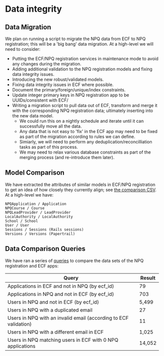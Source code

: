 # Data integrity

## Data Migration

We plan on running a script to migrate the NPQ data from ECF to NPQ registration; this will be a 'big bang' data migration. At a high-level we will need to consider:

* Putting the ECF/NPQ registration services in maintenance mode to avoid any changes during the migration.
* Adding additional validation to the NPQ registration models and fixing data integrity issues.
* Introducing the new robust/validated models.
* Fixing data integrity issues in ECF where possible.
* Document the primary/foreign/unique/index constraints.
* Update integer primary keys in NPQ registration app to be UUIDs/consistent with ECF/
* Writing a migration script to pull data out of ECF, transform and merge it with the corresponding NPQ registration data; ultimately inserting into the new data model.
  * We could run this on a nightly schedule and iterate until it can successfully move all the data.
  * Any data that is not easy to 'fix' in the ECF app may need to be fixed as part of the migration according to rules we can define.
  * Simiarly, we will need to perform any deduplication/reconcilliation tasks as part of this process.
  * We may need to relax various database constraints as part of the merging process (and re-introduce them later).

## Model Comparison

We have extracted the attributes of similar models in ECF/NPQ registration to get an idea of how closely they currently align; see [the comparison CSV](data-integrity/ecf_npq_registration_model_comparison.csv). At a high-level we have:


```
NPQApplication / Application
NPQCourse / Course
NPQLeadProvider / LeadProvider
LocalAuthority / LocalAuthority
School / School
User / User
Sessions / Sessions (Rails sessions)
Versions / Versions (Papertrail)
```

## Data Comparison Queries

We have ran a series of [queries](data-integrity/data-comparison-queries.rb) to compare the data sets of the NPQ registration and ECF apps:

| Query                                                            | Result   |
| ---------------------------------------------------------------- | -------- |
| Applications in ECF and not in NPQ (by ecf_id)                   |  79      |
| Applications in NPQ and not in ECF (by ecf_id)                   |  703     |
| Users in NPQ and not in ECF (by ecf_id)                          |  5,499   |
| Users in NPQ with a duplicated email                             |  27      |
| Users in NPQ with an invalid email (according to ECF validation) |  11      |
| Users in NPQ with a different email in ECF                       |  1,025   |
| Users in NPQ matching users in ECF with 0 NPQ applications       |  14,052  |
